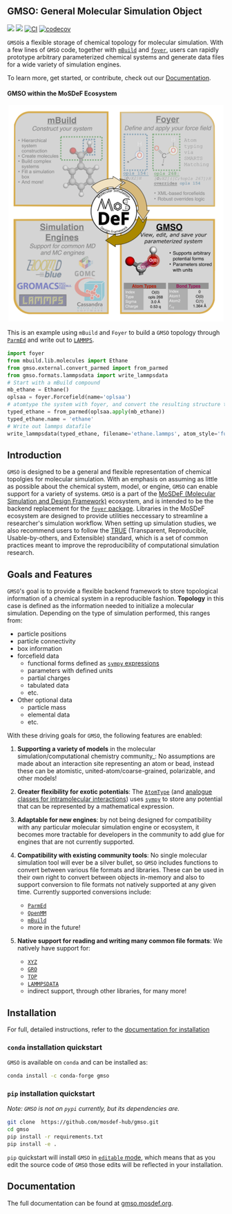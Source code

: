 ## GMSO: General Molecular Simulation Object
![](https://anaconda.org/conda-forge/gmso/badges/license.svg)
[![](https://anaconda.org/conda-forge/gmso/badges/version.svg)](https://anaconda.org/conda-forge/gmso)
[![CI](https://github.com/mosdef-hub/gmso/actions/workflows/CI.yaml/badge.svg)](https://github.com/mosdef-hub/gmso/actions/workflows/CI.yaml)
[![codecov](https://codecov.io/gh/mosdef-hub/gmso/branch/master/graph/badge.svg?token=rqPGwmXDzu)](undefined)

`GMSO`is a flexible storage of chemical topology for molecular simulation.
With a few lines of `GMSO` code, together with [`mBuild`](https://mbuild.mosdef.org) and [`foyer`](https://foyer.mosdef.org), users can rapidly prototype arbitrary parameterized chemical systems and generate data files for a wide variety of simulation engines.

To learn more, get started, or contribute, check out our [Documentation](https://gmso.mosdef.org).

#### GMSO within the MoSDeF Ecosystem
<p align="center">
  <img src="docs/images/mosdef_graphic_gmso.png?raw=true" alt="GMSO within the MoSDeF Ecosystem" width="500" height="500"/>
</p>

This is an example using `mBuild` and `Foyer` to build a `GMSO` topology through [`ParmEd`](https://parmed.github.io/ParmEd/html/index.html) and write out to [`LAMMPS`](https://docs.lammps.org/).
```python
import foyer
from mbuild.lib.molecules import Ethane
from gmso.external.convert_parmed import from_parmed
from gmso.formats.lammpsdata import write_lammpsdata
# Start with a mBuild compound
mb_ethane = Ethane()
oplsaa = foyer.Forcefield(name='oplsaa')
# atomtype the system with foyer, and convert the resulting structure to a topology
typed_ethane = from_parmed(oplsaa.apply(mb_ethane))
typed_ethane.name = 'ethane'
# Write out lammps datafile
write_lammpsdata(typed_ethane, filename='ethane.lammps', atom_style='full')
```


Introduction
------------

`GMSO` is designed to be a general and flexible representation of chemical topolgies for molecular simulation.
With an emphasis on assuming as little as possible about the chemical system, model, or engine, `GMSO` can enable support for a variety of systems.
`GMSO` is a part of the [MoSDeF (Molecular Simulation and Design Framework)](https://mosdef.org) ecosystem, and is intended to be the backend replacement for the [`foyer` package](https://foyer.mosdef.org).
Libraries in the MoSDeF ecosystem are designed to provide utilities neccessary to streamline
a researcher's simulation workflow. When setting up simulation studies,
we also recommend users to follow the [TRUE](https://www.tandfonline.com/doi/full/10.1080/00268976.2020.1742938)
(Transparent, Reproducible, Usable-by-others, and Extensible) standard, which is a set of common
practices meant to improve the reproducibility of computational simulation research.

Goals and Features
------------------

`GMSO`'s goal is to provide a flexible backend framework to store topological information of a chemical system in a reproducible fashion.
**Topology** in this case is defined as the information needed to initialize a molecular simulation.
Depending on the type of simulation performed, this ranges from:
* particle positions
* particle connectivity
* box information
* forcefield data
    - functional forms defined as [`sympy` expressions](https://www.sympy.org)
    - parameters with defined units
    - partial charges
    - tabulated data
    - etc.
* Other optional data
    - particle mass
    - elemental data
    - etc.

With these driving goals for `GMSO`, the following features are enabled:
1. __Supporting a variety of models__ in the molecular simulation/computational
  chemistry community_:
  No assumptions are made about an interaction site
  representing an atom or bead, instead these can be atomistic,
  united-atom/coarse-grained, polarizable, and other models!

1. __Greater flexibility for exotic potentials__: The [`AtomType`](./gmso/core/atom_type.py) (and [analogue
  classes for intramolecular interactions](./gmso/core)) uses [`sympy`](https://www.sympy.org) to store any
  potential that can be represented by a mathematical expression.

1. __Adaptable for new engines__: by not being designed for
  compatibility with any particular molecular simulation engine or ecosystem,
  it becomes more tractable for developers in the community to add glue for
  engines that are not currently supported.

1. __Compatibility with existing community tools__: No single molecular simulation
  tool will ever be a silver bullet, so ``GMSO`` includes functions to convert
  between various file formats and libraries. These can be used in their own right to convert between objects in-memory
  and also to support conversion to file formats not natively supported at
  any given time. Currently supported conversions include:
    * [`ParmEd`](./gmso/external/convert_parmed.py)
    * [`OpenMM`](./gmso/external/convert_openmm.py)
    * [`mBuild`](./gmso/external/convert_mbuild.py)
    * more in the future!

1. __Native support for reading and writing many common file formats__: We natively have support for:
    * [`XYZ`](./gmso/formats/xyz.py)
    * [`GRO`](./gmso/formats/gro.py)
    * [`TOP`](gmso/formats/top.py)
    * [`LAMMPSDATA`](gmso/formats/lammpsdata.py)
    * indirect support, through other libraries, for many more!


Installation
------------
For full, detailed instructions, refer to the [documentation for installation](https://gmso.mosdef.org/en/latest/installation.html)

### `conda` installation quickstart
`GMSO` is available on `conda` and can be installed as:
```bash
conda install -c conda-forge gmso
```

### `pip` installation quickstart
_Note: `GMSO` is not on `pypi` currently, but its dependencies are._

```bash
git clone  https://github.com/mosdef-hub/gmso.git
cd gmso
pip install -r requirements.txt
pip install -e .
```

`pip` quickstart will install `GMSO` in [`editable` mode](https://pip.pypa.io/en/stable/reference/pip_install/#editable-installs), which means that as you edit the source code of `GMSO` those edits will be reflected in your installation.


Documentation
-------------

The full documentation can be found at [gmso.mosdef.org](https://gmso.mosdef.org).
